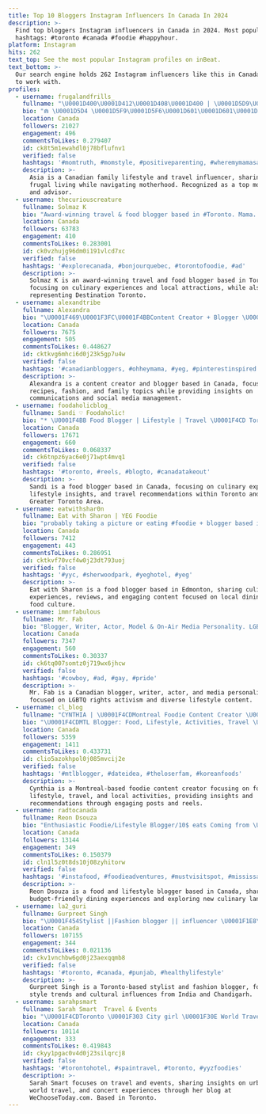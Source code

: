 ```yaml
---
title: Top 10 Bloggers Instagram Influencers In Canada In 2024
description: >-
  Find top bloggers Instagram influencers in Canada in 2024. Most popular
  hashtags: #toronto #canada #foodie #happyhour.
platform: Instagram
hits: 262
text_top: See the most popular Instagram profiles on inBeat.
text_bottom: >-
  Our search engine holds 262 Instagram influencers like this in Canada for you
  to work with.
profiles:
  - username: frugalandfrills_
    fullname: "\U0001D400\U0001D412\U0001D408\U0001D400 | \U0001D5D9\U0001D5EE\U0001D5FA\U0001D5F6\U0001D5F9\U0001D606 \U0001D5DF\U0001D5F6\U0001D5F3\U0001D5F2 + \U0001D5E7\U0001D5FF\U0001D5EE\U0001D603\U0001D5F2\U0001D5F9"
    bio: "⋒ \U0001D5D4 \U0001D5F9\U0001D5F6\U0001D601\U0001D601\U0001D5F9\U0001D5F2 \U0001D5EF\U0001D5F6\U0001D601 \U0001D5FC\U0001D5F3 \U0001D5F2\U0001D603\U0001D5F2\U0001D5FF\U0001D606\U0001D601\U0001D5F5\U0001D5F6\U0001D5FB\U0001D5F4 ⋒ Frugal Mom of ✌️ Family Life + Travel \U0001F440 CTV news \U0001F3C6 YVR Top 30 Mom Blogger \U0001F3C6 Best Motherhood Advisory Platform Links⬇️"
    location: Canada
    followers: 21027
    engagement: 496
    commentsToLikes: 0.279407
    id: ck8t5m1ewahdl0j78bflufnv1
    verified: false
    hashtags: '#momtruth, #momstyle, #positiveparenting, #wheremymamasat'
    description: >-
      Asia is a Canadian family lifestyle and travel influencer, sharing tips on
      frugal living while navigating motherhood. Recognized as a top mom blogger
      and advisor.
  - username: thecuriouscreature
    fullname: Solmaz K
    bio: "Award-winning travel & food blogger based in #Toronto. Mama. @destination_toronto ambassador. Iranian \U0001F1E8\U0001F1E6 \U0001F3A5 TikTok: TheCuriousCreature 44K"
    location: Canada
    followers: 63783
    engagement: 410
    commentsToLikes: 0.283001
    id: ck0vzhujg96dm0i191vlcd7xc
    verified: false
    hashtags: '#explorecanada, #bonjourquebec, #torontofoodie, #ad'
    description: >-
      Solmaz K is an award-winning travel and food blogger based in Toronto,
      focusing on culinary experiences and local attractions, while also
      representing Destination Toronto.
  - username: alexandtribe
    fullname: Alexandra
    bio: "\U0001F469\U0001F3FC‍\U0001F4BBContent Creator + Blogger \U0001F4DD Communications + Social Media Management Sharing recipes, fashion & family \U0001F48C alexandtribe@gmail.com \U0001F4CD#yeg \U0001F1E8\U0001F1E6"
    location: Canada
    followers: 7675
    engagement: 505
    commentsToLikes: 0.448627
    id: cktkvg6mhci6d0j23k5gp7u4w
    verified: false
    hashtags: '#canadianbloggers, #ohheymama, #yeg, #pinterestinspired'
    description: >-
      Alexandra is a content creator and blogger based in Canada, focusing on
      recipes, fashion, and family topics while providing insights on
      communications and social media management.
  - username: foodaholicblog_
    fullname: Sandi ♡ Foodaholic!
    bio: "* \U0001F4BB Food Blogger | Lifestyle | Travel \U0001F4CD Toronto, Mississauga & GTA \U0001F48C foodaholic12@gmail.com \U0001F469\U0001F3FB‍\U0001F4BB Logistics & E-Commerce (FT) \U0001F447\U0001F3FB \U0001F1E7 \U0001F1F1 \U0001F1F4 \U0001F1EC"
    location: Canada
    followers: 17671
    engagement: 660
    commentsToLikes: 0.068337
    id: ck6tnpz6yac6e0j71wpt4mvq1
    verified: false
    hashtags: '#toronto, #reels, #blogto, #canadatakeout'
    description: >-
      Sandi is a food blogger based in Canada, focusing on culinary experiences,
      lifestyle insights, and travel recommendations within Toronto and the
      Greater Toronto Area.
  - username: eatwithshar0n
    fullname: Eat with Sharon | YEG Foodie
    bio: "probably taking a picture or eating #foodie + blogger based in Edmonton \U0001F48C eatwithsharon@outlook.com or DM"
    location: Canada
    followers: 7412
    engagement: 443
    commentsToLikes: 0.286951
    id: cktkvf70vcf4w0j23dt793uoj
    verified: false
    hashtags: '#yyc, #sherwoodpark, #yeghotel, #yeg'
    description: >-
      Eat with Sharon is a food blogger based in Edmonton, sharing culinary
      experiences, reviews, and engaging content focused on local dining and
      food culture.
  - username: immrfabulous
    fullname: Mr. Fab
    bio: "Blogger, Writer, Actor, Model & On-Air Media Personality. LGBTQ Rights Activist \U0001F3F3️‍\U0001F308\U0001F3F3️‍⚧️ Let's chat: ryan@immrfabulous.com"
    location: Canada
    followers: 7347
    engagement: 560
    commentsToLikes: 0.30337
    id: ck6tq007somtz0j719wx6jhcw
    verified: false
    hashtags: '#cowboy, #ad, #gay, #pride'
    description: >-
      Mr. Fab is a Canadian blogger, writer, actor, and media personality
      focused on LGBTQ rights activism and diverse lifestyle content.
  - username: cl_blog
    fullname: "CYNTHIA | \U0001F4CDMontreal Foodie Content Creator \U0001F374"
    bio: "\U0001F4CDMTL Blogger: Food, Lifestyle, Activities, Travel \U0001F447 Check Reels for Inspo \U0001F60D, \U0001F446 Daily Stories for Fun \U0001F60F \U0001F4E7 DM/Email for collabs/invites"
    location: Canada
    followers: 5359
    engagement: 1411
    commentsToLikes: 0.433731
    id: clio5azokhpol0j085mvcij2e
    verified: false
    hashtags: '#mtlblogger, #dateidea, #theloserfam, #koreanfoods'
    description: >-
      Cynthia is a Montreal-based foodie content creator focusing on food,
      lifestyle, travel, and local activities, providing insights and
      recommendations through engaging posts and reels.
  - username: radtocanada
    fullname: Reon Dsouza
    bio: "Enthusiastic Foodie/Lifestyle Blogger/10$ eats Coming from \U0001F1E6\U0001F1EAto seek new beginnings in \U0001F1E8\U0001F1E6"
    location: Canada
    followers: 13144
    engagement: 349
    commentsToLikes: 0.150379
    id: cln1l5z0t8ds10j08zyhitorw
    verified: false
    hashtags: '#instafood, #foodieadventures, #mustvisitspot, #mississaugaeats'
    description: >-
      Reon Dsouza is a food and lifestyle blogger based in Canada, sharing
      budget-friendly dining experiences and exploring new culinary landscapes.
  - username: la2_guri
    fullname: Gurpreet Singh
    bio: "\U0001F454Stylist ||Fashion blogger || influencer \U0001F1E8\U0001F1E6 Toronto \U0001F5FA India.Chandigarh @turban_byguri @bhangrabrigade7 @eye_flick \U0001F47B-la2_guri"
    location: Canada
    followers: 107155
    engagement: 344
    commentsToLikes: 0.021136
    id: ckv1vnchbw6gd0j23aexqqmb8
    verified: false
    hashtags: '#toronto, #canada, #punjab, #healthylifestyle'
    description: >-
      Gurpreet Singh is a Toronto-based stylist and fashion blogger, focusing on
      style trends and cultural influences from India and Chandigarh.
  - username: sarahpsmart
    fullname: Sarah Smart  Travel & Events
    bio: "\U0001F4CDToronto \U0001F303 City girl \U0001F30E World Traveller \U0001F3B6 Concert Obsessed ✨DM for Collabs \U0001F469‍\U0001F4BB Blogger for WeChooseToday.com"
    location: Canada
    followers: 10114
    engagement: 333
    commentsToLikes: 0.419843
    id: ckyy1pgac0v4d0j23silqrcj8
    verified: false
    hashtags: '#torontohotel, #spaintravel, #toronto, #yyzfoodies'
    description: >-
      Sarah Smart focuses on travel and events, sharing insights on urban life,
      world travel, and concert experiences through her blog at
      WeChooseToday.com. Based in Toronto.
---
```



